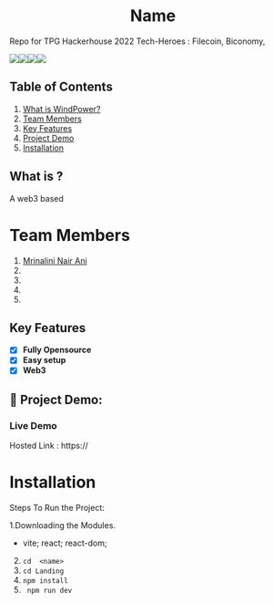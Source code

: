 # **<div align="center">Name</div>**  
<desc>

Repo for TPG Hackerhouse 2022
Tech-Heroes : Filecoin, Biconomy, 

<img src="https://img.shields.io/badge/React-20232A?style=for-the-badge&logo=react&logoColor=61DAFB"><img src="https://img.shields.io/badge/Vite-B73BFE?style=for-the-badge&logo=vite&logoColor=FFD62E"><img src="https://img.shields.io/badge/CSS3-1572B6?style=for-the-badge&logo=css3&logoColor=white"><img src="https://img.shields.io/badge/JavaScript-323330?style=for-the-badge&logo=javascript&logoColor=F7DF1E">
## Table of Contents
1. [What is WindPower?](#project-description)
2. [Team Members](#team-members)
3. [Key Features](#key-features)
4. [Project Demo](#project-demo)
5. [Installation](#installation)



## What is <name>?
A web3 based

# Team Members

1. [Mrinalini Nair Ani](https://github.com/hacksh4w/)
1. 
1.
1.
1.

## Key Features 
- [x] **Fully Opensource**
- [x] **Easy setup**
- [x] **Web3**

## 🔧 Project Demo:
### Live Demo
Hosted Link : https://

# Installation
Steps To Run the Project:

1.Downloading the Modules.
- vite; react; react-dom; 
2. `` cd  <name>  ``
3. `` cd Landing ``
4. ``npm install``
5. `` npm run dev``
